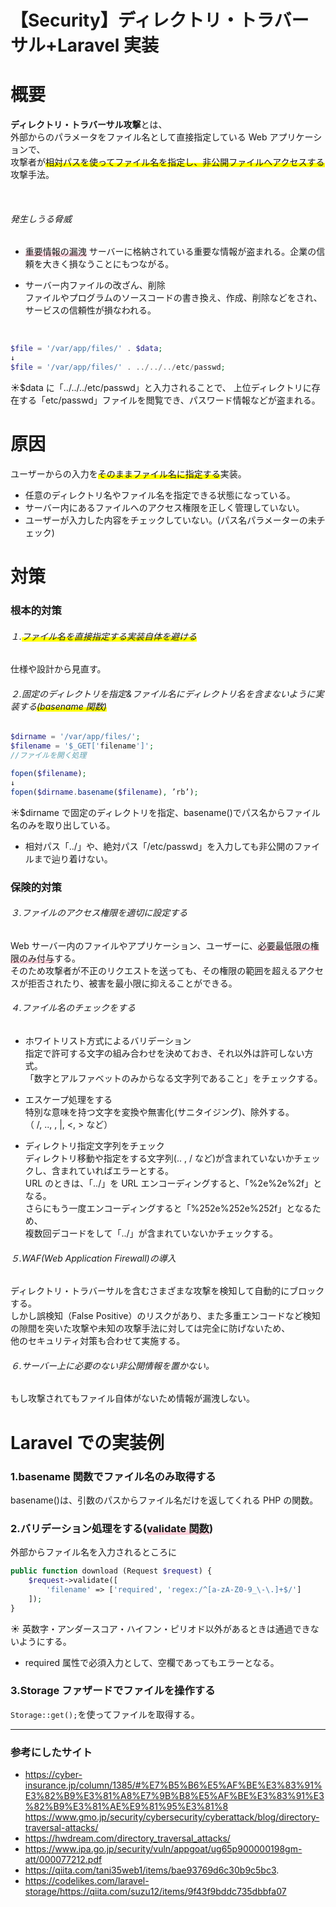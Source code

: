 # 【Security】ディレクトリ・トラバーサル+Laravel 実装

# 概要

**ディレクトリ・トラバーサル攻撃**とは、  
外部からのパラメータをファイル名として直接指定している Web アプリケーションで、  
攻撃者が<span style="background: linear-gradient(transparent 60%, #ffff00 60%);">相対パスを使ってファイル名を指定し、非公開ファイルへアクセスする</span>攻撃手法。

<br>

###### 発生しうる脅威

- <span style="background: linear-gradient(transparent 40%, #F9C1CF 100%);">重要情報の漏洩</span>
  サーバーに格納されている重要な情報が盗まれる。企業の信頼を大きく損なうことにもつながる。

- サーバー内ファイルの改ざん、削除  
  ファイルやプログラムのソースコードの書き換え、作成、削除などをされ、サービスの信頼性が損なわれる。

<br>

```php
$file = '/var/app/files/' . $data;
↓
$file = '/var/app/files/' . ../../../etc/passwd;
```

☀︎$data に「../../../etc/passwd」と入力されることで、
上位ディレクトリに存在する「etc/passwd」ファイルを閲覧でき、パスワード情報などが盗まれる。

# 原因

ユーザーからの入力を<span style="background: linear-gradient(transparent 60%, #ffff00 60%);">そのままファイル名に指定する</span>実装。

- 任意のディレクトリ名やファイル名を指定できる状態になっている。
- サーバー内にあるファイルへのアクセス権限を正しく管理していない。
- ユーザーが入力した内容をチェックしていない。(パス名パラメーターの未チェック)

# 対策

### 根本的対策

###### １.<span style="background: linear-gradient(transparent 60%, #ffff00 60%);">ファイル名を直接指定する実装自体を避ける</span>

仕様や設計から見直す。

###### ２.固定のディレクトリを指定&ファイル名にディレクトリ名を含まないように実装する<span style="background: linear-gradient(transparent 60%, #ffff00 60%);">(basename 関数)</span>

```php
$dirname = '/var/app/files/';
$filename = '$_GET['filename']';
//ファイルを開く処理

fopen($filename);
↓
fopen($dirname.basename($filename), ’rb’);
```

☀︎$dirname で固定のディレクトリを指定、basename()でパス名からファイル名のみを取り出している。

- 相対パス「../」や、絶対パス「/etc/passwd」を入力しても非公開のファイルまで辿り着けない。

### 保険的対策

###### ３.ファイルのアクセス権限を適切に設定する

Web サーバー内のファイルやアプリケーション、ユーザーに、<span style="background: linear-gradient(transparent 40%, #F9C1CF 100%);">必要最低限の権限のみ付与</span>する。  
そのため攻撃者が不正のリクエストを送っても、その権限の範囲を超えるアクセスが拒否されたり、被害を最小限に抑えることができる。

###### ４.ファイル名のチェックをする

- ホワイトリスト方式によるバリデーション  
  指定で許可する文字の組み合わせを決めておき、それ以外は許可しない方式。  
  「数字とアルファベットのみからなる文字列であること」をチェックする。

- エスケープ処理をする  
  特別な意味を持つ文字を変換や無害化(サニタイジング)、除外する。  
  （ /, .., \, |, <, > など）

- ディレクトリ指定文字列をチェック  
  ディレクトリ移動や指定をする文字列(.. , / など)が含まれていないかチェックし、含まれていればエラーとする。  
  URL のときは、「../」を URL エンコーディングすると、「%2e%2e%2f」となる。  
  さらにもう一度エンコーディングすると「%252e%252e%252f」となるため、  
  複数回デコードをして「../」が含まれていないかチェックする。

###### ５.WAF(Web Application Firewall)の導入

ディレクトリ・トラバーサルを含むさまざまな攻撃を検知して自動的にブロックする。  
しかし誤検知（False Positive）のリスクがあり、また多重エンコードなど検知の隙間を突いた攻撃や未知の攻撃手法に対しては完全に防げないため、  
他のセキュリティ対策も合わせて実施する。

###### ６.サーバー上に必要のない非公開情報を置かない。

もし攻撃されてもファイル自体がないため情報が漏洩しない。

# Laravel での実装例

### 1.basename 関数でファイル名のみ取得する

basename()は、引数のパスからファイル名だけを返してくれる PHP の関数。

### 2.バリデーション処理をする(<span style="background: linear-gradient(transparent 40%, #F9C1CF 100%);">validate 関数</span>)

外部からファイル名を入力されるところに

```php
public function download (Request $request) {
    $request->validate([
        'filename' => ['required', 'regex:/^[a-zA-Z0-9_\-\.]+$/']
    ]);
}
```

☀︎ 英数字・アンダースコア・ハイフン・ピリオド以外があるときは通過できないようにする。

- required 属性で必須入力として、空欄であってもエラーとなる。

### 3.Storage ファザードでファイルを操作する

`Storage::get();`を使ってファイルを取得する。

---

### 参考にしたサイト

- https://cyber-insurance.jp/column/1385/#%E7%B5%B6%E5%AF%BE%E3%83%91%E3%82%B9%E3%81%A8%E7%9B%B8%E5%AF%BE%E3%83%91%E3%82%B9%E3%81%AE%E9%81%95%E3%81%8 https://www.gmo.jp/security/cybersecurity/cyberattack/blog/directory-traversal-attacks/
- https://hwdream.com/directory_traversal_attacks/
- https://www.ipa.go.jp/security/vuln/appgoat/ug65p900000198gm-att/000077212.pdf
- https://qiita.com/tani35web1/items/bae93769d6c30b9c5bc3.
- https://codelikes.com/laravel-storage/https://qiita.com/suzu12/items/9f43f9bddc735dbbfa07
